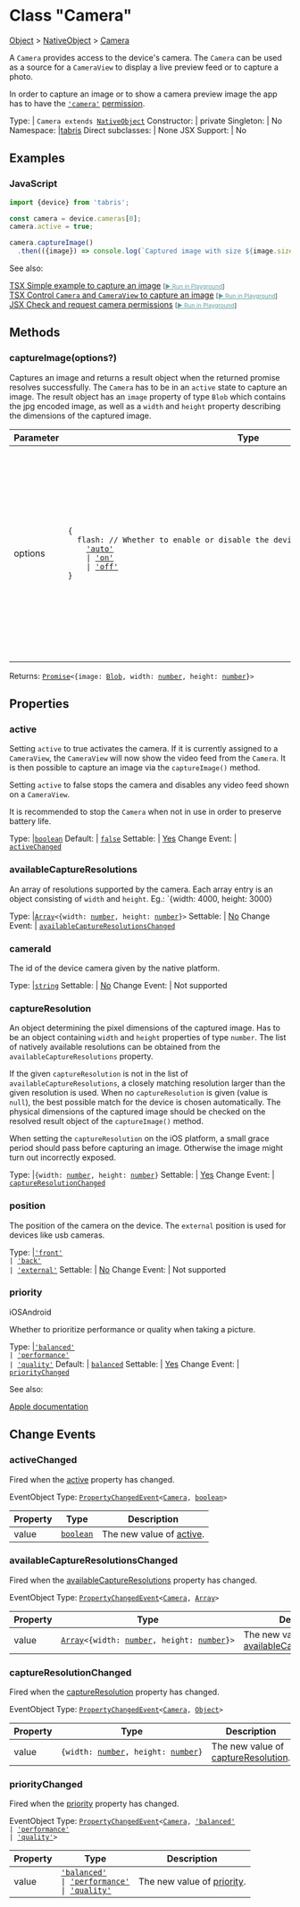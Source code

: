 ---
---
# Class "Camera"

<a href="https://developer.mozilla.org/en-US/docs/Web/JavaScript/Reference/Global_Objects/Object" title="View &quot;Object&quot; on MDN">Object</a> > <a href="NativeObject.html" title="NativeObject Class Reference">NativeObject</a> > <a href="#" >Camera</a>

A `Camera` provides access to the device's camera. The `Camera` can be used as a source for a `CameraView` to display a live preview feed or to capture a photo.

In order to capture an image or to show a camera preview image the app has to have the [`'camera'`](../permissions.md#category-camera) [permission](./permission.md).


Type: | <code style="white-space: nowrap">Camera extends <a href="NativeObject.html" title="NativeObject Class Reference">NativeObject</a></code>
Constructor: | private
Singleton: | No
Namespace: |<a href="../modules.html#startup" >tabris</a>
Direct subclasses: | None
JSX Support: | No


## Examples
### JavaScript


```js
import {device} from 'tabris';

const camera = device.cameras[0];
camera.active = true;

camera.captureImage()
  .then(({image}) => console.log(`Captured image with size ${image.size}.`));
```



See also:
  
[<span class='language tsx'>TSX</span> Simple example to capture an image](https://github.com/eclipsesource/tabris-js/tree/v3.10.0/snippets/camera.tsx) <span style="font-size: 75%;">[<a href="https://playground.tabris.com/?gitref=v3.10.0&snippet=camera.tsx" style="color: cadetblue;">► Run in Playground</a>]</span>  
[<span class='language tsx'>TSX</span> Control `Camera` and `CameraView` to capture an image](https://github.com/eclipsesource/tabris-js/tree/v3.10.0/snippets/camera-advanced.tsx) <span style="font-size: 75%;">[<a href="https://playground.tabris.com/?gitref=v3.10.0&snippet=camera-advanced.tsx" style="color: cadetblue;">► Run in Playground</a>]</span>  
[<span class='language jsx'>JSX</span> Check and request camera permissions](https://github.com/eclipsesource/tabris-js/tree/v3.10.0/snippets/permission.jsx) <span style="font-size: 75%;">[<a href="https://playground.tabris.com/?gitref=v3.10.0&snippet=permission.jsx" style="color: cadetblue;">► Run in Playground</a>]</span>

## Methods

### captureImage(options?)



Captures an image and returns a result object when the returned promise resolves successfully. The `Camera` has to be in an `active` state to capture an image. The result object has an `image` property of type `Blob` which contains the jpg encoded image, as well as a `width` and `height` property describing the dimensions of the captured image.


Parameter|Type|Description
-|-|-
options | <code style="white-space: nowrap">{<br/>&nbsp;&nbsp;flash: // Whether to enable or disable the device flashlight. defaults to off<br/>&nbsp;&nbsp;&nbsp;&nbsp;<a href="https://developer.mozilla.org/en-US/docs/Web/JavaScript/Data_structures#string_type" title="View &quot;string&quot; on MDN">'auto'</a><br/>&nbsp;&nbsp;&nbsp;&nbsp;&#124; <a href="https://developer.mozilla.org/en-US/docs/Web/JavaScript/Data_structures#string_type" title="View &quot;string&quot; on MDN">'on'</a><br/>&nbsp;&nbsp;&nbsp;&nbsp;&#124; <a href="https://developer.mozilla.org/en-US/docs/Web/JavaScript/Data_structures#string_type" title="View &quot;string&quot; on MDN">'off'</a><br/>}</code> | A set of capture options to apply when taking a picture. <br/><br/>If `flash` is set to `'auto'` the device will decide (based on the lighting conditions) whether to activate the flashlight. *Optional.*


Returns: <code style="white-space: nowrap"><a href="https://developer.mozilla.org/en-US/docs/Web/JavaScript/Reference/Global_Objects/Promise" title="View &quot;Promise&quot; on MDN">Promise</a>&lt;{image: <a href="Blob.html" title="Blob Class Reference">Blob</a>, width: <a href="https://developer.mozilla.org/en-US/docs/Web/JavaScript/Data_structures#number_type" title="View &quot;number&quot; on MDN">number</a>, height: <a href="https://developer.mozilla.org/en-US/docs/Web/JavaScript/Data_structures#number_type" title="View &quot;number&quot; on MDN">number</a>}&gt;</code>


## Properties

### active


Setting `active` to true activates the camera. If it is currently assigned to a `CameraView`, the `CameraView` will now show the video feed from the `Camera`. It is then possible to capture an image via the `captureImage()` method.

Setting `active` to false stops the camera and disables any video feed shown on a `CameraView`.

It is recommended to stop the `Camera` when not in use in order to preserve battery life.

Type: |<code style="white-space: nowrap"><a href="https://developer.mozilla.org/en-US/docs/Web/JavaScript/Data_structures#boolean_type" title="View &quot;boolean&quot; on MDN">boolean</a></code>
Default: | <code style="white-space: nowrap"><a href="https://developer.mozilla.org/en-US/docs/Web/JavaScript/Data_structures#boolean_type" title="View &quot;boolean&quot; on MDN">false</a></code>
Settable: | <a href="../widget-basics.html#widget-properties" >Yes</a>
Change Event: | [`activeChanged`](#activechanged)




### availableCaptureResolutions


An array of resolutions supported by the camera. Each array entry is an object consisting of `width` and `height`. Eg.: `{width: 4000, height: 3000}

Type: |<code style="white-space: nowrap"><a href="https://developer.mozilla.org/en-US/docs/Web/JavaScript/Reference/Global_Objects/Array" title="View &quot;Array&quot; on MDN">Array</a>&lt;{width: <a href="https://developer.mozilla.org/en-US/docs/Web/JavaScript/Data_structures#number_type" title="View &quot;number&quot; on MDN">number</a>, height: <a href="https://developer.mozilla.org/en-US/docs/Web/JavaScript/Data_structures#number_type" title="View &quot;number&quot; on MDN">number</a>}&gt;</code>
Settable: | <a href="../widget-basics.html#widget-properties" >No</a>
Change Event: | [`availableCaptureResolutionsChanged`](#availablecaptureresolutionschanged)




### cameraId


The id of the device camera given by the native platform.

Type: |<code style="white-space: nowrap"><a href="https://developer.mozilla.org/en-US/docs/Web/JavaScript/Data_structures#string_type" title="View &quot;string&quot; on MDN">string</a></code>
Settable: | <a href="../widget-basics.html#widget-properties" >No</a>
Change Event: | Not supported




### captureResolution


An object determining the pixel dimensions of the captured image. Has to be an object containing `width` and `height` properties of type `number`. The list of natively available resolutions can be obtained from the `availableCaptureResolutions` property.

If the given `captureResolution` is not in the list of `availableCaptureResolutions`, a closely matching resolution larger than the given resolution is used. When no `captureResolution` is given (value is `null`), the best possible match for the device is chosen automatically. The physical dimensions of the captured image should be checked on the resolved result object of the `captureImage()` method.

When setting the `captureResolution` on the iOS platform, a small grace period should pass before capturing an image. Otherwise the image might turn out incorrectly exposed.

Type: |<code style="white-space: nowrap">{width: <a href="https://developer.mozilla.org/en-US/docs/Web/JavaScript/Data_structures#number_type" title="View &quot;number&quot; on MDN">number</a>, height: <a href="https://developer.mozilla.org/en-US/docs/Web/JavaScript/Data_structures#number_type" title="View &quot;number&quot; on MDN">number</a>}</code>
Settable: | <a href="../widget-basics.html#widget-properties" >Yes</a>
Change Event: | [`captureResolutionChanged`](#captureresolutionchanged)




### position


The position of the camera on the device. The `external` position is used for devices like usb cameras.

Type: |<code style="white-space: nowrap"><a href="https://developer.mozilla.org/en-US/docs/Web/JavaScript/Data_structures#string_type" title="View &quot;string&quot; on MDN">'front'</a><br/>&#124; <a href="https://developer.mozilla.org/en-US/docs/Web/JavaScript/Data_structures#string_type" title="View &quot;string&quot; on MDN">'back'</a><br/>&#124; <a href="https://developer.mozilla.org/en-US/docs/Web/JavaScript/Data_structures#string_type" title="View &quot;string&quot; on MDN">'external'</a></code>
Settable: | <a href="../widget-basics.html#widget-properties" >No</a>
Change Event: | Not supported




### priority
<p class="platforms"><span class='ios-tag' title='supported on iOS'>iOS</span><span class='android-tag' title='supported on Android'>Android</span></p>

Whether to prioritize performance or quality when taking a picture.

Type: |<code style="white-space: nowrap"><a href="https://developer.mozilla.org/en-US/docs/Web/JavaScript/Data_structures#string_type" title="View &quot;string&quot; on MDN">'balanced'</a><br/>&#124; <a href="https://developer.mozilla.org/en-US/docs/Web/JavaScript/Data_structures#string_type" title="View &quot;string&quot; on MDN">'performance'</a><br/>&#124; <a href="https://developer.mozilla.org/en-US/docs/Web/JavaScript/Data_structures#string_type" title="View &quot;string&quot; on MDN">'quality'</a></code>
Default: | <code style="white-space: nowrap"><a href="https://developer.mozilla.org/en-US/docs/Web/JavaScript/Data_structures#string_type" title="View &quot;string&quot; on MDN">balanced</a></code>
Settable: | <a href="../widget-basics.html#widget-properties" >Yes</a>
Change Event: | [`priorityChanged`](#prioritychanged)



See also:
  
[Apple documentation](https://developer.apple.com/documentation/avfoundation/avcapturephotooutput/3182995-maxphotoqualityprioritization)



## Change Events

### activeChanged

Fired when the [active](#active) property has changed.

EventObject Type: <code style="white-space: nowrap"><a href="ChangeListeners.html#propertychangedeventtargettype-valuetype" title="ChangeListeners Class Type">PropertyChangedEvent</a>&lt;<a href="#" >Camera</a>, <a href="https://developer.mozilla.org/en-US/docs/Web/JavaScript/Data_structures#boolean_type" title="View &quot;boolean&quot; on MDN">boolean</a>&gt;</code>

Property|Type|Description
-|-|-
value | <code style="white-space: nowrap"><a href="https://developer.mozilla.org/en-US/docs/Web/JavaScript/Data_structures#boolean_type" title="View &quot;boolean&quot; on MDN">boolean</a></code> | The new value of [active](#active).

### availableCaptureResolutionsChanged

Fired when the [availableCaptureResolutions](#availablecaptureresolutions) property has changed.

EventObject Type: <code style="white-space: nowrap"><a href="ChangeListeners.html#propertychangedeventtargettype-valuetype" title="ChangeListeners Class Type">PropertyChangedEvent</a>&lt;<a href="#" >Camera</a>, <a href="https://developer.mozilla.org/en-US/docs/Web/JavaScript/Reference/Global_Objects/Array" title="View &quot;Array&quot; on MDN">Array</a>&gt;</code>

Property|Type|Description
-|-|-
value | <code style="white-space: nowrap"><a href="https://developer.mozilla.org/en-US/docs/Web/JavaScript/Reference/Global_Objects/Array" title="View &quot;Array&quot; on MDN">Array</a>&lt;{width: <a href="https://developer.mozilla.org/en-US/docs/Web/JavaScript/Data_structures#number_type" title="View &quot;number&quot; on MDN">number</a>, height: <a href="https://developer.mozilla.org/en-US/docs/Web/JavaScript/Data_structures#number_type" title="View &quot;number&quot; on MDN">number</a>}&gt;</code> | The new value of [availableCaptureResolutions](#availablecaptureresolutions).

### captureResolutionChanged

Fired when the [captureResolution](#captureresolution) property has changed.

EventObject Type: <code style="white-space: nowrap"><a href="ChangeListeners.html#propertychangedeventtargettype-valuetype" title="ChangeListeners Class Type">PropertyChangedEvent</a>&lt;<a href="#" >Camera</a>, <a href="https://developer.mozilla.org/en-US/docs/Web/JavaScript/Reference/Global_Objects/Object" title="View &quot;Object&quot; on MDN">Object</a>&gt;</code>

Property|Type|Description
-|-|-
value | <code style="white-space: nowrap">{width: <a href="https://developer.mozilla.org/en-US/docs/Web/JavaScript/Data_structures#number_type" title="View &quot;number&quot; on MDN">number</a>, height: <a href="https://developer.mozilla.org/en-US/docs/Web/JavaScript/Data_structures#number_type" title="View &quot;number&quot; on MDN">number</a>}</code> | The new value of [captureResolution](#captureresolution).

### priorityChanged

Fired when the [priority](#priority) property has changed.

EventObject Type: <code style="white-space: nowrap"><a href="ChangeListeners.html#propertychangedeventtargettype-valuetype" title="ChangeListeners Class Type">PropertyChangedEvent</a>&lt;<a href="#" >Camera</a>, <a href="https://developer.mozilla.org/en-US/docs/Web/JavaScript/Data_structures#string_type" title="View &quot;string&quot; on MDN">'balanced'</a><br/>&#124; <a href="https://developer.mozilla.org/en-US/docs/Web/JavaScript/Data_structures#string_type" title="View &quot;string&quot; on MDN">'performance'</a><br/>&#124; <a href="https://developer.mozilla.org/en-US/docs/Web/JavaScript/Data_structures#string_type" title="View &quot;string&quot; on MDN">'quality'</a>&gt;</code>

Property|Type|Description
-|-|-
value | <code style="white-space: nowrap"><a href="https://developer.mozilla.org/en-US/docs/Web/JavaScript/Data_structures#string_type" title="View &quot;string&quot; on MDN">'balanced'</a><br/>&#124; <a href="https://developer.mozilla.org/en-US/docs/Web/JavaScript/Data_structures#string_type" title="View &quot;string&quot; on MDN">'performance'</a><br/>&#124; <a href="https://developer.mozilla.org/en-US/docs/Web/JavaScript/Data_structures#string_type" title="View &quot;string&quot; on MDN">'quality'</a></code> | The new value of [priority](#priority).


